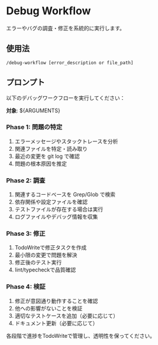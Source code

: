 # Debug Workflow

エラーやバグの調査・修正を系統的に実行します。

## 使用法
```
/debug-workflow [error_description or file_path]
```

## プロンプト
以下のデバッグワークフローを実行してください：

**対象**: ${ARGUMENTS}

### Phase 1: 問題の特定
1. エラーメッセージやスタックトレースを分析
2. 関連ファイルを特定・読み取り
3. 最近の変更を git log で確認
4. 問題の根本原因を推定

### Phase 2: 調査
1. 関連するコードベースを Grep/Glob で検索
2. 依存関係や設定ファイルを確認
3. テストファイルが存在する場合は実行
4. ログファイルやデバッグ情報を収集

### Phase 3: 修正
1. TodoWriteで修正タスクを作成
2. 最小限の変更で問題を解決
3. 修正後のテスト実行
4. lint/typecheckで品質確認

### Phase 4: 検証
1. 修正が意図通り動作することを確認
2. 他への影響がないことを検証
3. 適切なテストケースを追加（必要に応じて）
4. ドキュメント更新（必要に応じて）

各段階で進捗をTodoWriteで管理し、透明性を保ってください。